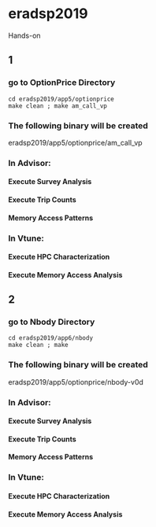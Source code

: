# eradsp2019

Hands-on

## 1
### go to OptionPrice Directory
```
cd eradsp2019/app5/optionprice
make clean ; make am_call_vp
```
### The following binary will be created

eradsp2019/app5/optionprice/am_call_vp

### In Advisor:

#### Execute Survey Analysis
#### Execute Trip Counts
#### Memory Access Patterns

### In Vtune:

#### Execute HPC Characterization
#### Execute Memory Access Analysis


## 2
### go to Nbody Directory
```
cd eradsp2019/app6/nbody
make clean ; make 
```
### The following binary will be created

eradsp2019/app5/optionprice/nbody-v0d

### In Advisor:

#### Execute Survey Analysis
#### Execute Trip Counts
#### Memory Access Patterns

### In Vtune:

#### Execute HPC Characterization
#### Execute Memory Access Analysis



